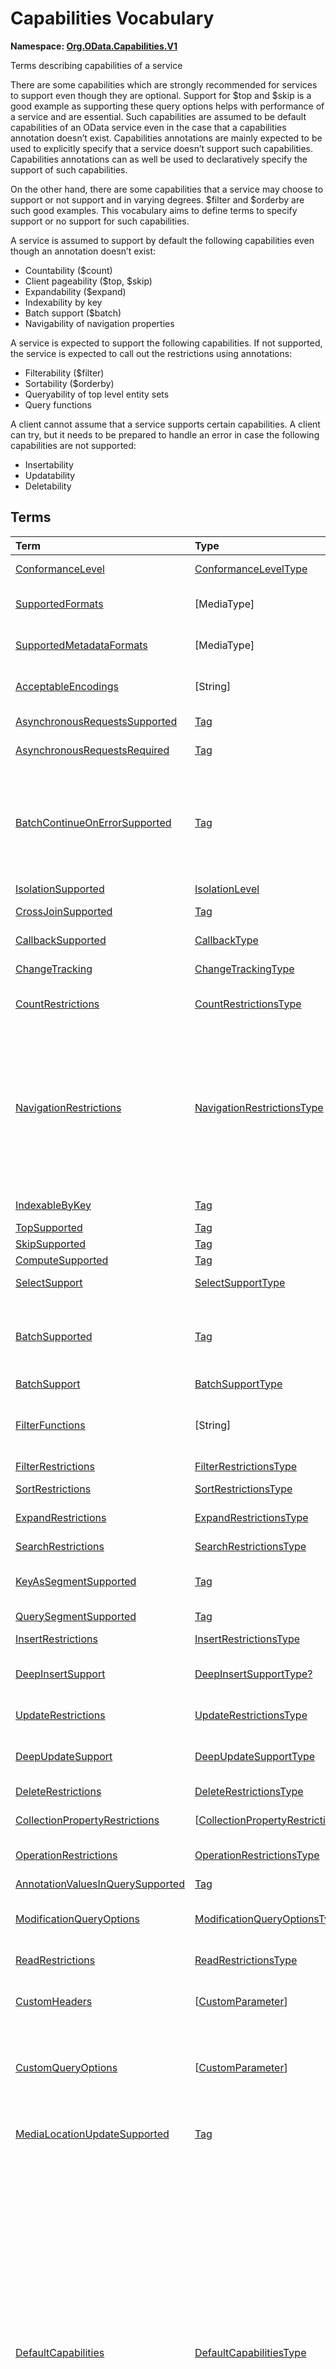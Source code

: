 # Capabilities Vocabulary
**Namespace: [Org.OData.Capabilities.V1](Org.OData.Capabilities.V1.xml)**

Terms describing capabilities of a service


There are some capabilities which are strongly recommended for services to support even
though they are optional. Support for $top and $skip is a good example as
supporting these query options helps with performance of a service and are essential. Such
capabilities are assumed to be default capabilities of an OData service even in
the case that a capabilities annotation doesn’t exist. Capabilities annotations are
mainly expected to be used to explicitly specify that a service doesn’t support such
capabilities. Capabilities annotations can as well be used to declaratively
specify the support of such capabilities.

On the other hand, there are some capabilities that a service may choose to support or
not support and in varying degrees. $filter and $orderby are such good examples.
This vocabulary aims to define terms to specify support or no support for such
capabilities.

A service is assumed to support by default the following capabilities even though an
annotation doesn’t exist:
- Countability ($count)
- Client pageability ($top, $skip)
- Expandability ($expand)
- Indexability by key
- Batch support ($batch)
- Navigability of navigation properties

A service is expected to support the following capabilities. If not supported, the
service is expected to call out the restrictions using annotations:
- Filterability ($filter)
- Sortability ($orderby)
- Queryability of top level entity sets
- Query functions

A client cannot assume that a service supports certain capabilities. A client can try, but
it needs to be prepared to handle an error in case the following capabilities are not
supported:
- Insertability
- Updatability
- Deletability
        


## Terms

Term|Type|Description
:---|:---|:----------
[ConformanceLevel](Org.OData.Capabilities.V1.xml#L115)|[ConformanceLevelType](#ConformanceLevelType)|<a name="ConformanceLevel"></a>The conformance level achieved by this service
[SupportedFormats](Org.OData.Capabilities.V1.xml#L132)|\[MediaType\]|<a name="SupportedFormats"></a>Media types of supported formats, including format parameters
[SupportedMetadataFormats](Org.OData.Capabilities.V1.xml#L137)|\[MediaType\]|<a name="SupportedMetadataFormats"></a>Media types of supported formats for $metadata, including format parameters
[AcceptableEncodings](Org.OData.Capabilities.V1.xml#L142)|\[String\]|<a name="AcceptableEncodings"></a>List of acceptable compression methods for ($batch) requests, e.g. gzip
[AsynchronousRequestsSupported](Org.OData.Capabilities.V1.xml#L148)|[Tag](Org.OData.Core.V1.md#Tag)|<a name="AsynchronousRequestsSupported"></a>Supports the `respond-async` preference
[AsynchronousRequestsRequired](Org.OData.Capabilities.V1.xml#L152)|[Tag](Org.OData.Core.V1.md#Tag)|<a name="AsynchronousRequestsRequired"></a>Requires the `respond-async` preference
[BatchContinueOnErrorSupported](Org.OData.Capabilities.V1.xml#L156)|[Tag](Org.OData.Core.V1.md#Tag)|<a name="BatchContinueOnErrorSupported"></a>Service supports the continue on error preference. Supports $batch requests. Services that apply the BatchContinueOnErrorSupported term should also specify the ContinueOnErrorSupported property from the BatchSupport term.
[IsolationSupported](Org.OData.Capabilities.V1.xml#L160)|[IsolationLevel](#IsolationLevel)|<a name="IsolationSupported"></a>Supported odata.isolation levels
[CrossJoinSupported](Org.OData.Capabilities.V1.xml#L169)|[Tag](Org.OData.Core.V1.md#Tag)|<a name="CrossJoinSupported"></a>Supports cross joins for the entity sets in this container
[CallbackSupported](Org.OData.Capabilities.V1.xml#L173)|[CallbackType](#CallbackType)|<a name="CallbackSupported"></a>Supports callbacks for the specified protocols
[ChangeTracking](Org.OData.Capabilities.V1.xml#L195)|[ChangeTrackingType](#ChangeTrackingType)|<a name="ChangeTracking"></a>Change tracking capabilities of this service or entity set
[CountRestrictions](Org.OData.Capabilities.V1.xml#L216)|[CountRestrictionsType](#CountRestrictionsType)|<a name="CountRestrictions"></a>Restrictions on /$count path suffix and $count=true system query option
[NavigationRestrictions](Org.OData.Capabilities.V1.xml#L234)|[NavigationRestrictionsType](#NavigationRestrictionsType)|<a name="NavigationRestrictions"></a>Restrictions on navigating properties according to OData URL conventions<br>Restrictions specified on an entity set are valid whether the request is directly to the entity set or through a navigation property bound to that entity set. Services can specify a different set of restrictions specific to a path, in which case the more specific restrictions take precedence.
[IndexableByKey](Org.OData.Capabilities.V1.xml#L325)|[Tag](Org.OData.Core.V1.md#Tag)|<a name="IndexableByKey"></a>Supports key values according to OData URL conventions
[TopSupported](Org.OData.Capabilities.V1.xml#L330)|[Tag](Org.OData.Core.V1.md#Tag)|<a name="TopSupported"></a>Supports $top
[SkipSupported](Org.OData.Capabilities.V1.xml#L335)|[Tag](Org.OData.Core.V1.md#Tag)|<a name="SkipSupported"></a>Supports $skip
[ComputeSupported](Org.OData.Capabilities.V1.xml#L340)|[Tag](Org.OData.Core.V1.md#Tag)|<a name="ComputeSupported"></a>Supports $compute
[SelectSupport](Org.OData.Capabilities.V1.xml#L345)|[SelectSupportType](#SelectSupportType)|<a name="SelectSupport"></a>Support for $select and nested query options within $select
[BatchSupported](Org.OData.Capabilities.V1.xml#L382)|[Tag](Org.OData.Core.V1.md#Tag)|<a name="BatchSupported"></a>Supports $batch requests. Services that apply the BatchSupported term should also apply the more comprehensive BatchSupport term.
[BatchSupport](Org.OData.Capabilities.V1.xml#L386)|[BatchSupportType](#BatchSupportType)|<a name="BatchSupport"></a>Batch Support for the service
[FilterFunctions](Org.OData.Capabilities.V1.xml#L432)|\[String\]|<a name="FilterFunctions"></a>List of functions and operators supported in filter expressions<br>If not specified, null, or empty, all functions and operators may be attempted.
[FilterRestrictions](Org.OData.Capabilities.V1.xml#L438)|[FilterRestrictionsType](#FilterRestrictionsType)|<a name="FilterRestrictions"></a>Restrictions on filter expressions
[SortRestrictions](Org.OData.Capabilities.V1.xml#L515)|[SortRestrictionsType](#SortRestrictionsType)|<a name="SortRestrictions"></a>Restrictions on orderby expressions
[ExpandRestrictions](Org.OData.Capabilities.V1.xml#L541)|[ExpandRestrictionsType](#ExpandRestrictionsType)|<a name="ExpandRestrictions"></a>Restrictions on expand expressions
[SearchRestrictions](Org.OData.Capabilities.V1.xml#L571)|[SearchRestrictionsType](#SearchRestrictionsType)|<a name="SearchRestrictions"></a>Restrictions on search expressions
[KeyAsSegmentSupported](Org.OData.Capabilities.V1.xml#L609)|[Tag](Org.OData.Core.V1.md#Tag)|<a name="KeyAsSegmentSupported"></a>Supports [key-as-segment convention](http://docs.oasis-open.org/odata/odata/v4.01/odata-v4.01-part2-url-conventions.html#sec_KeyasSegmentConvention) for addressing entities within a collection
[QuerySegmentSupported](Org.OData.Capabilities.V1.xml#L613)|[Tag](Org.OData.Core.V1.md#Tag)|<a name="QuerySegmentSupported"></a>Supports [passing query options in the request body](http://docs.oasis-open.org/odata/odata/v4.01/odata-v4.01-part2-url-conventions.html#sec_PassingQueryOptionsintheRequestBody)
[InsertRestrictions](Org.OData.Capabilities.V1.xml#L619)|[InsertRestrictionsType](#InsertRestrictionsType)|<a name="InsertRestrictions"></a>Restrictions on insert operations
[DeepInsertSupport](Org.OData.Capabilities.V1.xml#L698)|[DeepInsertSupportType?](#DeepInsertSupportType)|<a name="DeepInsertSupport"></a>Deep Insert Support of the annotated resource (the whole service, an entity set, or a collection-valued resource)
[UpdateRestrictions](Org.OData.Capabilities.V1.xml#L711)|[UpdateRestrictionsType](#UpdateRestrictionsType)|<a name="UpdateRestrictions"></a>Restrictions on update operations
[DeepUpdateSupport](Org.OData.Capabilities.V1.xml#L797)|[DeepUpdateSupportType](#DeepUpdateSupportType)|<a name="DeepUpdateSupport"></a>Deep Update Support of the annotated resource (the whole service, an entity set, or a collection-valued resource)
[DeleteRestrictions](Org.OData.Capabilities.V1.xml#L810)|[DeleteRestrictionsType](#DeleteRestrictionsType)|<a name="DeleteRestrictions"></a>Restrictions on delete operations
[CollectionPropertyRestrictions](Org.OData.Capabilities.V1.xml#L854)|\[[CollectionPropertyRestrictionsType](#CollectionPropertyRestrictionsType)\]|<a name="CollectionPropertyRestrictions"></a>Describes restrictions on operations applied to collection-valued structural properties
[OperationRestrictions](Org.OData.Capabilities.V1.xml#L895)|[OperationRestrictionsType](#OperationRestrictionsType)|<a name="OperationRestrictions"></a>Restrictions for function or action operation
[AnnotationValuesInQuerySupported](Org.OData.Capabilities.V1.xml#L915)|[Tag](Org.OData.Core.V1.md#Tag)|<a name="AnnotationValuesInQuerySupported"></a>Supports annotation values within system query options
[ModificationQueryOptions](Org.OData.Capabilities.V1.xml#L919)|[ModificationQueryOptionsType](#ModificationQueryOptionsType)|<a name="ModificationQueryOptions"></a>Support for query options with modification requests (insert, update, action invocation)
[ReadRestrictions](Org.OData.Capabilities.V1.xml#L943)|[ReadRestrictionsType](#ReadRestrictionsType)|<a name="ReadRestrictions"></a>Restrictions for retrieving a collection of entities, retrieving a singleton instance.
[CustomHeaders](Org.OData.Capabilities.V1.xml#L985)|\[[CustomParameter](#CustomParameter)\]|<a name="CustomHeaders"></a>Custom headers that are supported/required for the annotated resource ([Example](Org.OData.Capabilities.V1.xml#L987))
[CustomQueryOptions](Org.OData.Capabilities.V1.xml#L1011)|\[[CustomParameter](#CustomParameter)\]|<a name="CustomQueryOptions"></a>Custom query options that are supported/required for the annotated resource ([Example](Org.OData.Capabilities.V1.xml#L1014))<br>If the entity container is annotated, the query option is supported/required by all resources in that container.
[MediaLocationUpdateSupported](Org.OData.Capabilities.V1.xml#L1063)|[Tag](Org.OData.Core.V1.md#Tag)|<a name="MediaLocationUpdateSupported"></a>Stream property or media stream supports update of its media edit URL and/or media read URL
[DefaultCapabilities](Org.OData.Capabilities.V1.xml#L1068)|[DefaultCapabilitiesType](#DefaultCapabilitiesType)|<a name="DefaultCapabilities"></a>Default capability settings for all collection-valued resources in the container<br><p>Annotating a specific capability term, which is included as property in <code>DefaultCapabilitiesType</code>, for a specific collection-valued resource overrides the default capability with the specified properties using PATCH semantics:</p> <ul> <li>Primitive or collection-valued properties specified in the specific capability term replace the corresponding properties specified in <code>DefaultCapabilities</code></li> <li>Complex-valued properties specified in the specific capability term override the corresponding properties specified in <code>DefaultCapabilities</code> using PATCH semantics recursively</li> <li>Properties specified neither in the specific term nor in <code>DefaultCapabilities</code> have their default value</li> </ul> 

<a name="ConformanceLevelType"></a>
## [ConformanceLevelType](Org.OData.Capabilities.V1.xml#L118)


Member|Value|Description
:-----|----:|:----------
[Minimal](Org.OData.Capabilities.V1.xml#L119)|0|Minimal conformance level
[Intermediate](Org.OData.Capabilities.V1.xml#L122)|1|Intermediate conformance level
[Advanced](Org.OData.Capabilities.V1.xml#L125)|2|Advanced conformance level

<a name="IsolationLevel"></a>
## [IsolationLevel](Org.OData.Capabilities.V1.xml#L163)


Flag Member|Value|Description
:-----|----:|:----------
[Snapshot](Org.OData.Capabilities.V1.xml#L164)|1|All data returned for a request, including multiple requests within a batch or results retrieved across multiple pages, will be consistent as of a single point in time

<a name="CallbackType"></a>
## [CallbackType](Org.OData.Capabilities.V1.xml#L176)
A non-empty collection lists the full set of supported protocols. A empty collection means 'only HTTP is supported'

Property|Type|Description
:-------|:---|:----------
[CallbackProtocols](Org.OData.Capabilities.V1.xml#L177)|\[[CallbackProtocol](#CallbackProtocol)\]|List of supported callback protocols, e.g. `http` or `wss`

<a name="CallbackProtocol"></a>
## [CallbackProtocol](Org.OData.Capabilities.V1.xml#L182)


Property|Type|Description
:-------|:---|:----------
[Id](Org.OData.Capabilities.V1.xml#L183)|String?|Protocol Identifier
[UrlTemplate](Org.OData.Capabilities.V1.xml#L186)|String?|URL Template including parameters. Parameters are enclosed in curly braces {} as defined in RFC6570
[DocumentationUrl](Org.OData.Capabilities.V1.xml#L189)|URL?|Human readable description of the meaning of the URL Template parameters

<a name="ChangeTrackingBase"></a>
## [ChangeTrackingBase](Org.OData.Capabilities.V1.xml#L198)


**Derived Types:**
- [ChangeTrackingType](#ChangeTrackingType)

Property|Type|Description
:-------|:---|:----------
[Supported](Org.OData.Capabilities.V1.xml#L199)|Boolean|odata.track-changes preference is supported

<a name="ChangeTrackingType"></a>
## [ChangeTrackingType](Org.OData.Capabilities.V1.xml#L203): [ChangeTrackingBase](#ChangeTrackingBase)


Property|Type|Description
:-------|:---|:----------
[*Supported*](Org.OData.Capabilities.V1.xml#L199)|Boolean|odata.track-changes preference is supported
[FilterableProperties](Org.OData.Capabilities.V1.xml#L204)|\[PropertyPath\]|Change tracking supports filters on these properties<br>If no properties are specified or FilterableProperties is omitted, clients cannot assume support for filtering on any properties in combination with change tracking.
[ExpandableProperties](Org.OData.Capabilities.V1.xml#L208)|\[NavigationPropertyPath\]|Change tracking supports these properties expanded<br>If no properties are specified or ExpandableProperties is omitted, clients cannot assume support for expanding any properties in combination with change tracking.

<a name="CountRestrictionsBase"></a>
## [CountRestrictionsBase](Org.OData.Capabilities.V1.xml#L220)


**Derived Types:**
- [CountRestrictionsType](#CountRestrictionsType)

Property|Type|Description
:-------|:---|:----------
[Countable](Org.OData.Capabilities.V1.xml#L221)|Boolean|Instances can be counted in requests targeting a collection

<a name="CountRestrictionsType"></a>
## [CountRestrictionsType](Org.OData.Capabilities.V1.xml#L225): [CountRestrictionsBase](#CountRestrictionsBase)


Property|Type|Description
:-------|:---|:----------
[*Countable*](Org.OData.Capabilities.V1.xml#L221)|Boolean|Instances can be counted in requests targeting a collection
[NonCountableProperties](Org.OData.Capabilities.V1.xml#L226)|\[PropertyPath\]|Members of these collection properties cannot be counted
[NonCountableNavigationProperties](Org.OData.Capabilities.V1.xml#L229)|\[NavigationPropertyPath\]|Members of these navigation properties cannot be counted

<a name="NavigationRestrictionsType"></a>
## [NavigationRestrictionsType](Org.OData.Capabilities.V1.xml#L239)


Property|Type|Description
:-------|:---|:----------
[Navigability](Org.OData.Capabilities.V1.xml#L240)|[NavigationType?](#NavigationType)|Default navigability for all navigation properties of the annotation target. Individual navigation properties can override this value via `RestrictedProperties/Navigability`.
[RestrictedProperties](Org.OData.Capabilities.V1.xml#L243)|\[[NavigationPropertyRestriction](#NavigationPropertyRestriction)\]|List of navigation properties with restrictions

<a name="NavigationPropertyRestriction"></a>
## [NavigationPropertyRestriction](Org.OData.Capabilities.V1.xml#L247)


Using a property of `NavigationPropertyRestriction` in a [`NavigationRestrictions`](#NavigationRestrictions) annotation
          is discouraged in favor of using an annotation with the corresponding term from this vocabulary and a target path starting with a container and ending in the `NavigationProperty`,
          unless the favored alternative is impossible because a dynamic expression requires an instance path whose evaluation
          starts at the target of the `NavigationRestrictions` annotation. See [this example](../examples/Org.OData.Capabilities.V1.capabilities.md).

Property|Type|Description
:-------|:---|:----------
[NavigationProperty](Org.OData.Capabilities.V1.xml#L254)|NavigationPropertyPath|Navigation properties can be navigated<br>The target path of a [`NavigationRestrictions`](#NavigationRestrictions) annotation followed by this navigation property path addresses the resource to which the other properties of `NavigationPropertyRestriction` apply. Instance paths that occur in dynamic expressions are evaluated starting at the boundary between both paths, which must therefore be chosen accordingly.
[Navigability](Org.OData.Capabilities.V1.xml#L263)|[NavigationType?](#NavigationType)|Supported navigability of this navigation property
[FilterFunctions](Org.OData.Capabilities.V1.xml#L266)|\[String\]|List of functions and operators supported in filter expressions<br>If not specified, null, or empty, all functions and operators may be attempted.
[FilterRestrictions](Org.OData.Capabilities.V1.xml#L270)|[FilterRestrictionsType?](#FilterRestrictionsType)|Restrictions on filter expressions
[SearchRestrictions](Org.OData.Capabilities.V1.xml#L273)|[SearchRestrictionsType?](#SearchRestrictionsType)|Restrictions on search expressions
[SortRestrictions](Org.OData.Capabilities.V1.xml#L276)|[SortRestrictionsType?](#SortRestrictionsType)|Restrictions on orderby expressions
[TopSupported](Org.OData.Capabilities.V1.xml#L279)|Boolean|Supports $top
[SkipSupported](Org.OData.Capabilities.V1.xml#L282)|Boolean|Supports $skip
[SelectSupport](Org.OData.Capabilities.V1.xml#L285)|[SelectSupportType?](#SelectSupportType)|Support for $select
[IndexableByKey](Org.OData.Capabilities.V1.xml#L288)|Boolean|Supports key values according to OData URL conventions
[InsertRestrictions](Org.OData.Capabilities.V1.xml#L291)|[InsertRestrictionsType?](#InsertRestrictionsType)|Restrictions on insert operations
[DeepInsertSupport](Org.OData.Capabilities.V1.xml#L294)|[DeepInsertSupportType?](#DeepInsertSupportType)|Deep Insert Support of the annotated resource (the whole service, an entity set, or a collection-valued resource)
[UpdateRestrictions](Org.OData.Capabilities.V1.xml#L297)|[UpdateRestrictionsType?](#UpdateRestrictionsType)|Restrictions on update operations
[DeepUpdateSupport](Org.OData.Capabilities.V1.xml#L300)|[DeepUpdateSupportType?](#DeepUpdateSupportType)|Deep Update Support of the annotated resource (the whole service, an entity set, or a collection-valued resource)
[DeleteRestrictions](Org.OData.Capabilities.V1.xml#L303)|[DeleteRestrictionsType?](#DeleteRestrictionsType)|Restrictions on delete operations
[OptimisticConcurrencyControl](Org.OData.Capabilities.V1.xml#L306)|Boolean|Data modification (including insert) along this navigation property requires the use of ETags
[ReadRestrictions](Org.OData.Capabilities.V1.xml#L309)|[ReadRestrictionsType?](#ReadRestrictionsType)|Restrictions for retrieving entities

<a name="NavigationType"></a>
## [NavigationType](Org.OData.Capabilities.V1.xml#L313)


Member|Value|Description
:-----|----:|:----------
[Recursive](Org.OData.Capabilities.V1.xml#L314)|0|Navigation properties can be recursively navigated
[Single](Org.OData.Capabilities.V1.xml#L317)|1|Navigation properties can be navigated to a single level
[None](Org.OData.Capabilities.V1.xml#L320)|2|Navigation properties are not navigable

<a name="SelectSupportType"></a>
## [SelectSupportType](Org.OData.Capabilities.V1.xml#L349)


Property|Type|Description
:-------|:---|:----------
[Supported](Org.OData.Capabilities.V1.xml#L350)|Boolean|Supports $select
[InstanceAnnotationsSupported](Org.OData.Capabilities.V1.xml#L353)|Boolean|Supports instance annotations in $select list
[Expandable](Org.OData.Capabilities.V1.xml#L356)|Boolean|$expand within $select is supported
[Filterable](Org.OData.Capabilities.V1.xml#L359)|Boolean|$filter within $select is supported
[Searchable](Org.OData.Capabilities.V1.xml#L362)|Boolean|$search within $select is supported
[TopSupported](Org.OData.Capabilities.V1.xml#L365)|Boolean|$top within $select is supported
[SkipSupported](Org.OData.Capabilities.V1.xml#L368)|Boolean|$skip within $select is supported
[ComputeSupported](Org.OData.Capabilities.V1.xml#L371)|Boolean|$compute within $select is supported
[Countable](Org.OData.Capabilities.V1.xml#L374)|Boolean|$count within $select is supported
[Sortable](Org.OData.Capabilities.V1.xml#L377)|Boolean|$orderby within $select is supported

<a name="BatchSupportType"></a>
## [BatchSupportType](Org.OData.Capabilities.V1.xml#L389)


Property|Type|Description
:-------|:---|:----------
[Supported](Org.OData.Capabilities.V1.xml#L396)|Boolean|Service supports requests to $batch
[ContinueOnErrorSupported](Org.OData.Capabilities.V1.xml#L399)|Boolean|Service supports the continue on error preference
[ReferencesInRequestBodiesSupported](Org.OData.Capabilities.V1.xml#L402)|Boolean|Service supports Content-ID referencing in request bodies
[ReferencesAcrossChangeSetsSupported](Org.OData.Capabilities.V1.xml#L405)|Boolean|Service supports Content-ID referencing across change sets
[EtagReferencesSupported](Org.OData.Capabilities.V1.xml#L408)|Boolean|Service supports referencing Etags from previous requests
[RequestDependencyConditionsSupported](Org.OData.Capabilities.V1.xml#L411)|Boolean|Service supports the `if` member in JSON batch requests
[SupportedFormats](Org.OData.Capabilities.V1.xml#L414)|\[MediaType\]|Media types of supported formats for $batch<dl>Allowed Values:<dt>[multipart/mixed](Org.OData.Capabilities.V1.xml#L419)<dd>[Multipart Batch Format](http://docs.oasis-open.org/odata/odata/v4.01/cs01/part1-protocol/odata-v4.01-cs01-part1-protocol.html#sec_MultipartBatchFormat)<dt>[application/json](Org.OData.Capabilities.V1.xml#L423)<dd>[JSON Batch Format](http://docs.oasis-open.org/odata/odata-json-format/v4.01/cs01/odata-json-format-v4.01-cs01.html#sec_BatchRequestsandResponses)</dl>

**Applicable Annotation Terms:**

- [Description](Org.OData.Core.V1.md#Description)
- [LongDescription](Org.OData.Core.V1.md#LongDescription)

<a name="FilterRestrictionsBase"></a>
## [FilterRestrictionsBase](Org.OData.Capabilities.V1.xml#L442)


**Derived Types:**
- [FilterRestrictionsType](#FilterRestrictionsType)

Property|Type|Description
:-------|:---|:----------
[Filterable](Org.OData.Capabilities.V1.xml#L448)|Boolean|$filter is supported
[RequiresFilter](Org.OData.Capabilities.V1.xml#L451)|Boolean|$filter is required
[MaxLevels](Org.OData.Capabilities.V1.xml#L454)|Int32|The maximum number of levels (including recursion) that can be traversed in a filter expression. A value of -1 indicates there is no restriction.

**Applicable Annotation Terms:**

- [Description](Org.OData.Core.V1.md#Description)

<a name="FilterRestrictionsType"></a>
## [FilterRestrictionsType](Org.OData.Capabilities.V1.xml#L458): [FilterRestrictionsBase](#FilterRestrictionsBase)


Property|Type|Description
:-------|:---|:----------
[*Filterable*](Org.OData.Capabilities.V1.xml#L448)|Boolean|$filter is supported
[*RequiresFilter*](Org.OData.Capabilities.V1.xml#L451)|Boolean|$filter is required
[*MaxLevels*](Org.OData.Capabilities.V1.xml#L454)|Int32|The maximum number of levels (including recursion) that can be traversed in a filter expression. A value of -1 indicates there is no restriction.
[RequiredProperties](Org.OData.Capabilities.V1.xml#L459)|\[PropertyPath\]|These properties must be specified in the $filter clause (properties of derived types are not allowed here)
[NonFilterableProperties](Org.OData.Capabilities.V1.xml#L462)|\[PropertyPath\]|These structural properties cannot be used in filter expressions
[FilterExpressionRestrictions](Org.OData.Capabilities.V1.xml#L465)|\[[FilterExpressionRestrictionType](#FilterExpressionRestrictionType)\]|These properties only allow a subset of filter expressions. A valid filter expression for a single property can be enclosed in parentheses and combined by `and` with valid expressions for other properties.

**Applicable Annotation Terms:**

- [Description](Org.OData.Core.V1.md#Description)

<a name="FilterExpressionRestrictionType"></a>
## [FilterExpressionRestrictionType](Org.OData.Capabilities.V1.xml#L469)


Property|Type|Description
:-------|:---|:----------
[Property](Org.OData.Capabilities.V1.xml#L470)|PropertyPath?|Path to the restricted property
[AllowedExpressions](Org.OData.Capabilities.V1.xml#L473)|[FilterExpressionType?](#FilterExpressionType)|Allowed subset of expressions

<a name="FilterExpressionType"></a>
## [FilterExpressionType](Org.OData.Capabilities.V1.xml#L477)
**Type:** String



Allowed Value|Description
:------------|:----------
[SingleValue](Org.OData.Capabilities.V1.xml#L480)|Property can be used in a single `eq` clause
[MultiValue](Org.OData.Capabilities.V1.xml#L484)|Property can be used in multiple `eq` and `in` clauses, combined by `or` (which is logically equivalent to a single `in` clause)
[SingleRange](Org.OData.Capabilities.V1.xml#L488)|Property can be compared to a single closed, half-open, or open interval<br>The filter expression for this property consists of a single interval expression, which is either a single comparison of the property and a literal value with `eq`, `le`, `lt`, `ge`, or `gt`, or a pair of boundaries combined by `and`. The lower boundary is either `ge` or `gt`, the upper boundary either `le` or `lt`.
[MultiRange](Org.OData.Capabilities.V1.xml#L493)|Property can be compared to a union of one or more closed, half-open, or open intervals<br>The filter expression for this property consists of one or more interval expressions, combined by `or`. See SingleRange for the definition of an interval expression.<br> Alternatively the filter expression can consist of one or more `ne` expressions combined by `and`, which is roughly equivalent to the union of the complementing open intervals. Roughly equivalent because `null` is allowed as a right-side operand of an `ne` expression.
[SearchExpression](Org.OData.Capabilities.V1.xml#L502)|String property can be used as first operand in `startswith`, `endswith`, and `contains` clauses
[MultiRangeOrSearchExpression](Org.OData.Capabilities.V1.xml#L506)|Property can be compared to a union of zero or more closed, half-open, or open intervals plus zero or more simple string patterns<br>The filter expression for this property consists of one or more interval expressions or string comparison functions combined by `or`. See SingleRange for the definition of an interval expression. See SearchExpression for the allowed string comparison functions.

<a name="SortRestrictionsBase"></a>
## [SortRestrictionsBase](Org.OData.Capabilities.V1.xml#L519)


**Derived Types:**
- [SortRestrictionsType](#SortRestrictionsType)

Property|Type|Description
:-------|:---|:----------
[Sortable](Org.OData.Capabilities.V1.xml#L525)|Boolean|$orderby is supported

**Applicable Annotation Terms:**

- [Description](Org.OData.Core.V1.md#Description)

<a name="SortRestrictionsType"></a>
## [SortRestrictionsType](Org.OData.Capabilities.V1.xml#L529): [SortRestrictionsBase](#SortRestrictionsBase)


Property|Type|Description
:-------|:---|:----------
[*Sortable*](Org.OData.Capabilities.V1.xml#L525)|Boolean|$orderby is supported
[AscendingOnlyProperties](Org.OData.Capabilities.V1.xml#L530)|\[PropertyPath\]|These properties can only be used for sorting in Ascending order
[DescendingOnlyProperties](Org.OData.Capabilities.V1.xml#L533)|\[PropertyPath\]|These properties can only be used for sorting in Descending order
[NonSortableProperties](Org.OData.Capabilities.V1.xml#L536)|\[PropertyPath\]|These structural properties cannot be used in orderby expressions

**Applicable Annotation Terms:**

- [Description](Org.OData.Core.V1.md#Description)

<a name="ExpandRestrictionsBase"></a>
## [ExpandRestrictionsBase](Org.OData.Capabilities.V1.xml#L545)


**Derived Types:**
- [ExpandRestrictionsType](#ExpandRestrictionsType)

Property|Type|Description
:-------|:---|:----------
[Expandable](Org.OData.Capabilities.V1.xml#L551)|Boolean|$expand is supported
[StreamsExpandable](Org.OData.Capabilities.V1.xml#L554)|Boolean|$expand is supported for stream properties and media streams
[MaxLevels](Org.OData.Capabilities.V1.xml#L557)|Int32|The maximum number of levels that can be expanded in a expand expression. A value of -1 indicates there is no restriction.

**Applicable Annotation Terms:**

- [Description](Org.OData.Core.V1.md#Description)

<a name="ExpandRestrictionsType"></a>
## [ExpandRestrictionsType](Org.OData.Capabilities.V1.xml#L561): [ExpandRestrictionsBase](#ExpandRestrictionsBase)


Property|Type|Description
:-------|:---|:----------
[*Expandable*](Org.OData.Capabilities.V1.xml#L551)|Boolean|$expand is supported
[*StreamsExpandable*](Org.OData.Capabilities.V1.xml#L554)|Boolean|$expand is supported for stream properties and media streams
[*MaxLevels*](Org.OData.Capabilities.V1.xml#L557)|Int32|The maximum number of levels that can be expanded in a expand expression. A value of -1 indicates there is no restriction.
[NonExpandableProperties](Org.OData.Capabilities.V1.xml#L562)|\[NavigationPropertyPath\]|These properties cannot be used in expand expressions
[NonExpandableStreamProperties](Org.OData.Capabilities.V1.xml#L565)|\[PropertyPath\]|These stream properties cannot be used in expand expressions

**Applicable Annotation Terms:**

- [Description](Org.OData.Core.V1.md#Description)

<a name="SearchRestrictionsType"></a>
## [SearchRestrictionsType](Org.OData.Capabilities.V1.xml#L575)


Property|Type|Description
:-------|:---|:----------
[Searchable](Org.OData.Capabilities.V1.xml#L581)|Boolean|$search is supported
[UnsupportedExpressions](Org.OData.Capabilities.V1.xml#L584)|[SearchExpressions](#SearchExpressions)|Expressions not supported in $search

**Applicable Annotation Terms:**

- [Description](Org.OData.Core.V1.md#Description)

<a name="SearchExpressions"></a>
## [SearchExpressions](Org.OData.Capabilities.V1.xml#L588)


Flag Member|Value|Description
:-----|----:|:----------
[none](Org.OData.Capabilities.V1.xml#L589)|0|Single search term
[AND](Org.OData.Capabilities.V1.xml#L592)|1|Multiple search terms, optionally separated by `AND`
[OR](Org.OData.Capabilities.V1.xml#L595)|2|Multiple search terms separated by `OR`
[NOT](Org.OData.Capabilities.V1.xml#L598)|4|Search terms preceded by `NOT`
[phrase](Org.OData.Capabilities.V1.xml#L601)|8|Search phrases enclosed in double quotes
[group](Org.OData.Capabilities.V1.xml#L604)|16|Precedence grouping of search expressions with parentheses

<a name="InsertRestrictionsBase"></a>
## [InsertRestrictionsBase](Org.OData.Capabilities.V1.xml#L623)


**Derived Types:**
- [InsertRestrictionsType](#InsertRestrictionsType)

Property|Type|Description
:-------|:---|:----------
[Insertable](Org.OData.Capabilities.V1.xml#L624)|Boolean|Entities can be inserted
[MaxLevels](Org.OData.Capabilities.V1.xml#L627)|Int32|The maximum number of navigation properties that can be traversed when addressing the collection to insert into. A value of -1 indicates there is no restriction.
[TypecastSegmentSupported](Org.OData.Capabilities.V1.xml#L630)|Boolean|Entities of a specific derived type can be created by specifying a type-cast segment
[QueryOptions](Org.OData.Capabilities.V1.xml#L633)|[ModificationQueryOptionsType?](#ModificationQueryOptionsType)|Support for query options with insert requests
[CustomHeaders](Org.OData.Capabilities.V1.xml#L636)|\[[CustomParameter](#CustomParameter)\]|Supported or required custom headers
[CustomQueryOptions](Org.OData.Capabilities.V1.xml#L639)|\[[CustomParameter](#CustomParameter)\]|Supported or required custom query options
[Description](Org.OData.Capabilities.V1.xml#L642)|String?|A brief description of the request
[LongDescription](Org.OData.Capabilities.V1.xml#L646)|String?|A long description of the request
[ErrorResponses](Org.OData.Capabilities.V1.xml#L650)|\[[HttpResponse](#HttpResponse)\]|Possible error responses returned by the request.

<a name="InsertRestrictionsType"></a>
## [InsertRestrictionsType](Org.OData.Capabilities.V1.xml#L654): [InsertRestrictionsBase](#InsertRestrictionsBase)


Property|Type|Description
:-------|:---|:----------
[*Insertable*](Org.OData.Capabilities.V1.xml#L624)|Boolean|Entities can be inserted
[*MaxLevels*](Org.OData.Capabilities.V1.xml#L627)|Int32|The maximum number of navigation properties that can be traversed when addressing the collection to insert into. A value of -1 indicates there is no restriction.
[*TypecastSegmentSupported*](Org.OData.Capabilities.V1.xml#L630)|Boolean|Entities of a specific derived type can be created by specifying a type-cast segment
[*QueryOptions*](Org.OData.Capabilities.V1.xml#L633)|[ModificationQueryOptionsType?](#ModificationQueryOptionsType)|Support for query options with insert requests
[*CustomHeaders*](Org.OData.Capabilities.V1.xml#L636)|\[[CustomParameter](#CustomParameter)\]|Supported or required custom headers
[*CustomQueryOptions*](Org.OData.Capabilities.V1.xml#L639)|\[[CustomParameter](#CustomParameter)\]|Supported or required custom query options
[*Description*](Org.OData.Capabilities.V1.xml#L642)|String?|A brief description of the request
[*LongDescription*](Org.OData.Capabilities.V1.xml#L646)|String?|A long description of the request
[*ErrorResponses*](Org.OData.Capabilities.V1.xml#L650)|\[[HttpResponse](#HttpResponse)\]|Possible error responses returned by the request.
[NonInsertableProperties](Org.OData.Capabilities.V1.xml#L655)|\[PropertyPath\]|These structural properties cannot be specified on insert
[NonInsertableNavigationProperties](Org.OData.Capabilities.V1.xml#L658)|\[NavigationPropertyPath\]|These navigation properties do not allow deep inserts
[RequiredProperties](Org.OData.Capabilities.V1.xml#L661)|\[PropertyPath\]|These structural properties must be specified on insert
[Permissions](Org.OData.Capabilities.V1.xml#L664)|\[[PermissionType?](#PermissionType)\]|Required permissions. One of the specified sets of scopes is required to perform the insert.

<a name="PermissionType"></a>
## [PermissionType](Org.OData.Capabilities.V1.xml#L669)


Property|Type|Description
:-------|:---|:----------
[SchemeName](Org.OData.Capabilities.V1.xml#L670)|[SchemeName](Org.OData.Authorization.V1.md#SchemeName)|Authorization flow scheme name
[Scopes](Org.OData.Capabilities.V1.xml#L673)|\[[ScopeType](#ScopeType)\]|List of scopes that can provide access to the resource

<a name="ScopeType"></a>
## [ScopeType](Org.OData.Capabilities.V1.xml#L678)


Property|Type|Description
:-------|:---|:----------
[Scope](Org.OData.Capabilities.V1.xml#L679)|String|Name of the scope.
[RestrictedProperties](Org.OData.Capabilities.V1.xml#L682)|String?|Comma-separated string value of all properties that will be included or excluded when using the scope.<br>Possible string value identifiers when specifying properties are `*`, _PropertyName_, `-`_PropertyName_.<br>`*` denotes all properties are accessible.<br>`-`_PropertyName_ excludes that specific property.<br>_PropertyName_ explicitly provides access to the specific property.<br>The absence of `RestrictedProperties` denotes all properties are accessible using that scope.

<a name="DeepInsertSupportType"></a>
## [DeepInsertSupportType](Org.OData.Capabilities.V1.xml#L702)


Property|Type|Description
:-------|:---|:----------
[Supported](Org.OData.Capabilities.V1.xml#L703)|Boolean|Annotation target supports deep inserts
[ContentIDSupported](Org.OData.Capabilities.V1.xml#L706)|Boolean|Annotation target supports accepting and returning nested entities annotated with the `Core.ContentID` instance annotation.

<a name="UpdateRestrictionsBase"></a>
## [UpdateRestrictionsBase](Org.OData.Capabilities.V1.xml#L715)


**Derived Types:**
- [UpdateRestrictionsType](#UpdateRestrictionsType)

Property|Type|Description
:-------|:---|:----------
[Updatable](Org.OData.Capabilities.V1.xml#L716)|Boolean|Entities can be updated
[Upsertable](Org.OData.Capabilities.V1.xml#L719)|Boolean|Entities can be upserted
[DeltaUpdateSupported](Org.OData.Capabilities.V1.xml#L722)|Boolean|Entities can be inserted, updated, and deleted via a PATCH request with a delta payload
[UpdateMethod](Org.OData.Capabilities.V1.xml#L725)|[HttpMethod?](#HttpMethod)|Supported HTTP Methods (PUT or PATCH) for updating an entity. If null, PATCH SHOULD be supported and PUT MAY be supported.
[FilterSegmentSupported](Org.OData.Capabilities.V1.xml#L728)|Boolean|Members of collections can be updated via a PATCH request with a `/$filter(...)/$each` segment
[TypecastSegmentSupported](Org.OData.Capabilities.V1.xml#L731)|Boolean|Members of collections can be updated via a PATCH request with a type-cast segment and a `/$each` segment
[MaxLevels](Org.OData.Capabilities.V1.xml#L734)|Int32|The maximum number of navigation properties that can be traversed when addressing the collection or entity to update. A value of -1 indicates there is no restriction.
[Permissions](Org.OData.Capabilities.V1.xml#L737)|\[[PermissionType?](#PermissionType)\]|Required permissions. One of the specified sets of scopes is required to perform the update.
[QueryOptions](Org.OData.Capabilities.V1.xml#L740)|[ModificationQueryOptionsType?](#ModificationQueryOptionsType)|Support for query options with update requests
[CustomHeaders](Org.OData.Capabilities.V1.xml#L743)|\[[CustomParameter](#CustomParameter)\]|Supported or required custom headers
[CustomQueryOptions](Org.OData.Capabilities.V1.xml#L746)|\[[CustomParameter](#CustomParameter)\]|Supported or required custom query options
[Description](Org.OData.Capabilities.V1.xml#L749)|String?|A brief description of the request
[LongDescription](Org.OData.Capabilities.V1.xml#L753)|String?|A long description of the request
[ErrorResponses](Org.OData.Capabilities.V1.xml#L757)|\[[HttpResponse](#HttpResponse)\]|Possible error responses returned by the request.

<a name="UpdateRestrictionsType"></a>
## [UpdateRestrictionsType](Org.OData.Capabilities.V1.xml#L761): [UpdateRestrictionsBase](#UpdateRestrictionsBase)


Property|Type|Description
:-------|:---|:----------
[*Updatable*](Org.OData.Capabilities.V1.xml#L716)|Boolean|Entities can be updated
[*Upsertable*](Org.OData.Capabilities.V1.xml#L719)|Boolean|Entities can be upserted
[*DeltaUpdateSupported*](Org.OData.Capabilities.V1.xml#L722)|Boolean|Entities can be inserted, updated, and deleted via a PATCH request with a delta payload
[*UpdateMethod*](Org.OData.Capabilities.V1.xml#L725)|[HttpMethod?](#HttpMethod)|Supported HTTP Methods (PUT or PATCH) for updating an entity. If null, PATCH SHOULD be supported and PUT MAY be supported.
[*FilterSegmentSupported*](Org.OData.Capabilities.V1.xml#L728)|Boolean|Members of collections can be updated via a PATCH request with a `/$filter(...)/$each` segment
[*TypecastSegmentSupported*](Org.OData.Capabilities.V1.xml#L731)|Boolean|Members of collections can be updated via a PATCH request with a type-cast segment and a `/$each` segment
[*MaxLevels*](Org.OData.Capabilities.V1.xml#L734)|Int32|The maximum number of navigation properties that can be traversed when addressing the collection or entity to update. A value of -1 indicates there is no restriction.
[*Permissions*](Org.OData.Capabilities.V1.xml#L737)|\[[PermissionType?](#PermissionType)\]|Required permissions. One of the specified sets of scopes is required to perform the update.
[*QueryOptions*](Org.OData.Capabilities.V1.xml#L740)|[ModificationQueryOptionsType?](#ModificationQueryOptionsType)|Support for query options with update requests
[*CustomHeaders*](Org.OData.Capabilities.V1.xml#L743)|\[[CustomParameter](#CustomParameter)\]|Supported or required custom headers
[*CustomQueryOptions*](Org.OData.Capabilities.V1.xml#L746)|\[[CustomParameter](#CustomParameter)\]|Supported or required custom query options
[*Description*](Org.OData.Capabilities.V1.xml#L749)|String?|A brief description of the request
[*LongDescription*](Org.OData.Capabilities.V1.xml#L753)|String?|A long description of the request
[*ErrorResponses*](Org.OData.Capabilities.V1.xml#L757)|\[[HttpResponse](#HttpResponse)\]|Possible error responses returned by the request.
[NonUpdatableProperties](Org.OData.Capabilities.V1.xml#L762)|\[PropertyPath\]|These structural properties cannot be specified on update
[NonUpdatableNavigationProperties](Org.OData.Capabilities.V1.xml#L765)|\[NavigationPropertyPath\]|These navigation properties do not allow rebinding
[RequiredProperties](Org.OData.Capabilities.V1.xml#L768)|\[PropertyPath\]|These structural properties must be specified on update

<a name="HttpMethod"></a>
## [HttpMethod](Org.OData.Capabilities.V1.xml#L773)


Flag Member|Value|Description
:-----|----:|:----------
[GET](Org.OData.Capabilities.V1.xml#L774)|1|The HTTP GET Method
[PATCH](Org.OData.Capabilities.V1.xml#L777)|2|The HTTP PATCH Method
[PUT](Org.OData.Capabilities.V1.xml#L780)|4|The HTTP PUT Method
[POST](Org.OData.Capabilities.V1.xml#L783)|8|The HTTP POST Method
[DELETE](Org.OData.Capabilities.V1.xml#L786)|16|The HTTP DELETE Method
[OPTIONS](Org.OData.Capabilities.V1.xml#L789)|32|The HTTP OPTIONS Method
[HEAD](Org.OData.Capabilities.V1.xml#L792)|64|The HTTP HEAD Method

<a name="DeepUpdateSupportType"></a>
## [DeepUpdateSupportType](Org.OData.Capabilities.V1.xml#L801)


Property|Type|Description
:-------|:---|:----------
[Supported](Org.OData.Capabilities.V1.xml#L802)|Boolean|Annotation target supports deep updates
[ContentIDSupported](Org.OData.Capabilities.V1.xml#L805)|Boolean|Annotation target supports accepting and returning nested entities annotated with the `Core.ContentID` instance annotation.

<a name="DeleteRestrictionsBase"></a>
## [DeleteRestrictionsBase](Org.OData.Capabilities.V1.xml#L814)


**Derived Types:**
- [DeleteRestrictionsType](#DeleteRestrictionsType)

Property|Type|Description
:-------|:---|:----------
[Deletable](Org.OData.Capabilities.V1.xml#L815)|Boolean|Entities can be deleted
[MaxLevels](Org.OData.Capabilities.V1.xml#L818)|Int32|The maximum number of navigation properties that can be traversed when addressing the collection to delete from or the entity to delete. A value of -1 indicates there is no restriction.
[FilterSegmentSupported](Org.OData.Capabilities.V1.xml#L821)|Boolean|Members of collections can be deleted via a DELETE request with a `/$filter(...)/$each` segment
[TypecastSegmentSupported](Org.OData.Capabilities.V1.xml#L824)|Boolean|Members of collections can be deleted via a DELETE request with a type-cast segment and a `/$each` segment
[Permissions](Org.OData.Capabilities.V1.xml#L827)|\[[PermissionType?](#PermissionType)\]|Required permissions. One of the specified sets of scopes is required to perform the delete.
[CustomHeaders](Org.OData.Capabilities.V1.xml#L830)|\[[CustomParameter](#CustomParameter)\]|Supported or required custom headers
[CustomQueryOptions](Org.OData.Capabilities.V1.xml#L833)|\[[CustomParameter](#CustomParameter)\]|Supported or required custom query options
[Description](Org.OData.Capabilities.V1.xml#L836)|String?|A brief description of the request
[LongDescription](Org.OData.Capabilities.V1.xml#L840)|String?|A long description of the request
[ErrorResponses](Org.OData.Capabilities.V1.xml#L844)|\[[HttpResponse](#HttpResponse)\]|Possible error responses returned by the request.

<a name="DeleteRestrictionsType"></a>
## [DeleteRestrictionsType](Org.OData.Capabilities.V1.xml#L848): [DeleteRestrictionsBase](#DeleteRestrictionsBase)


Property|Type|Description
:-------|:---|:----------
[*Deletable*](Org.OData.Capabilities.V1.xml#L815)|Boolean|Entities can be deleted
[*MaxLevels*](Org.OData.Capabilities.V1.xml#L818)|Int32|The maximum number of navigation properties that can be traversed when addressing the collection to delete from or the entity to delete. A value of -1 indicates there is no restriction.
[*FilterSegmentSupported*](Org.OData.Capabilities.V1.xml#L821)|Boolean|Members of collections can be deleted via a DELETE request with a `/$filter(...)/$each` segment
[*TypecastSegmentSupported*](Org.OData.Capabilities.V1.xml#L824)|Boolean|Members of collections can be deleted via a DELETE request with a type-cast segment and a `/$each` segment
[*Permissions*](Org.OData.Capabilities.V1.xml#L827)|\[[PermissionType?](#PermissionType)\]|Required permissions. One of the specified sets of scopes is required to perform the delete.
[*CustomHeaders*](Org.OData.Capabilities.V1.xml#L830)|\[[CustomParameter](#CustomParameter)\]|Supported or required custom headers
[*CustomQueryOptions*](Org.OData.Capabilities.V1.xml#L833)|\[[CustomParameter](#CustomParameter)\]|Supported or required custom query options
[*Description*](Org.OData.Capabilities.V1.xml#L836)|String?|A brief description of the request
[*LongDescription*](Org.OData.Capabilities.V1.xml#L840)|String?|A long description of the request
[*ErrorResponses*](Org.OData.Capabilities.V1.xml#L844)|\[[HttpResponse](#HttpResponse)\]|Possible error responses returned by the request.
[NonDeletableNavigationProperties](Org.OData.Capabilities.V1.xml#L849)|\[NavigationPropertyPath\]|These navigation properties do not allow DeleteLink requests

<a name="CollectionPropertyRestrictionsType"></a>
## [CollectionPropertyRestrictionsType](Org.OData.Capabilities.V1.xml#L857)


Property|Type|Description
:-------|:---|:----------
[CollectionProperty](Org.OData.Capabilities.V1.xml#L858)|PropertyPath?|Restricted Collection-valued property
[FilterFunctions](Org.OData.Capabilities.V1.xml#L861)|\[String\]|List of functions and operators supported in filter expressions<br>If not specified, null, or empty, all functions and operators may be attempted.
[FilterRestrictions](Org.OData.Capabilities.V1.xml#L865)|[FilterRestrictionsType?](#FilterRestrictionsType)|Restrictions on filter expressions
[SearchRestrictions](Org.OData.Capabilities.V1.xml#L868)|[SearchRestrictionsType?](#SearchRestrictionsType)|Restrictions on search expressions
[SortRestrictions](Org.OData.Capabilities.V1.xml#L871)|[SortRestrictionsType?](#SortRestrictionsType)|Restrictions on orderby expressions
[TopSupported](Org.OData.Capabilities.V1.xml#L874)|Boolean|Supports $top
[SkipSupported](Org.OData.Capabilities.V1.xml#L877)|Boolean|Supports $skip
[SelectSupport](Org.OData.Capabilities.V1.xml#L880)|[SelectSupportType?](#SelectSupportType)|Support for $select
[Insertable](Org.OData.Capabilities.V1.xml#L883)|Boolean|Members can be inserted into this collection<br>If additionally annotated with [Core.PositionalInsert](Org.OData.Core.V1.md#PositionalInsert), members can be inserted at a specific position
[Updatable](Org.OData.Capabilities.V1.xml#L887)|Boolean|Members of this ordered collection can be updated by ordinal
[Deletable](Org.OData.Capabilities.V1.xml#L890)|Boolean|Members of this ordered collection can be deleted by ordinal

<a name="OperationRestrictionsType"></a>
## [OperationRestrictionsType](Org.OData.Capabilities.V1.xml#L898)


Property|Type|Description
:-------|:---|:----------
[FilterSegmentSupported](Org.OData.Capabilities.V1.xml#L899)|Boolean|Bound action or function can be invoked on a collection-valued binding parameter path with a `/$filter(...)` segment
[Permissions](Org.OData.Capabilities.V1.xml#L902)|\[[PermissionType?](#PermissionType)\]|Required permissions. One of the specified sets of scopes is required to invoke an action or function
[CustomHeaders](Org.OData.Capabilities.V1.xml#L905)|\[[CustomParameter](#CustomParameter)\]|Supported or required custom headers
[CustomQueryOptions](Org.OData.Capabilities.V1.xml#L908)|\[[CustomParameter](#CustomParameter)\]|Supported or required custom query options
[ErrorResponses](Org.OData.Capabilities.V1.xml#L911)|\[[HttpResponse](#HttpResponse)\]|Possible error responses returned by the request.

<a name="ModificationQueryOptionsType"></a>
## [ModificationQueryOptionsType](Org.OData.Capabilities.V1.xml#L922)


Property|Type|Description
:-------|:---|:----------
[ExpandSupported](Org.OData.Capabilities.V1.xml#L923)|Boolean|Supports $expand with modification requests
[SelectSupported](Org.OData.Capabilities.V1.xml#L926)|Boolean|Supports $select with modification requests
[ComputeSupported](Org.OData.Capabilities.V1.xml#L929)|Boolean|Supports $compute with modification requests
[FilterSupported](Org.OData.Capabilities.V1.xml#L932)|Boolean|Supports $filter with modification requests
[SearchSupported](Org.OData.Capabilities.V1.xml#L935)|Boolean|Supports $search with modification requests
[SortSupported](Org.OData.Capabilities.V1.xml#L938)|Boolean|Supports $orderby with modification requests

<a name="ReadRestrictionsBase"></a>
## [*ReadRestrictionsBase*](Org.OData.Capabilities.V1.xml#L947)


**Derived Types:**
- [ReadByKeyRestrictionsType](#ReadByKeyRestrictionsType)
- [ReadRestrictionsType](#ReadRestrictionsType)

Property|Type|Description
:-------|:---|:----------
[Readable](Org.OData.Capabilities.V1.xml#L948)|Boolean|Entities can be retrieved
[Permissions](Org.OData.Capabilities.V1.xml#L951)|\[[PermissionType?](#PermissionType)\]|Required permissions. One of the specified sets of scopes is required to read.
[CustomHeaders](Org.OData.Capabilities.V1.xml#L954)|\[[CustomParameter](#CustomParameter)\]|Supported or required custom headers
[CustomQueryOptions](Org.OData.Capabilities.V1.xml#L957)|\[[CustomParameter](#CustomParameter)\]|Supported or required custom query options
[Description](Org.OData.Capabilities.V1.xml#L960)|String?|A brief description of the request
[LongDescription](Org.OData.Capabilities.V1.xml#L964)|String?|A long description of the request
[ErrorResponses](Org.OData.Capabilities.V1.xml#L968)|\[[HttpResponse](#HttpResponse)\]|Possible error responses returned by the request.

<a name="ReadByKeyRestrictionsType"></a>
## [ReadByKeyRestrictionsType](Org.OData.Capabilities.V1.xml#L972): [ReadRestrictionsBase](#ReadRestrictionsBase)
Restrictions for retrieving an entity by key

Property|Type|Description
:-------|:---|:----------
[*Readable*](Org.OData.Capabilities.V1.xml#L948)|Boolean|Entities can be retrieved
[*Permissions*](Org.OData.Capabilities.V1.xml#L951)|\[[PermissionType?](#PermissionType)\]|Required permissions. One of the specified sets of scopes is required to read.
[*CustomHeaders*](Org.OData.Capabilities.V1.xml#L954)|\[[CustomParameter](#CustomParameter)\]|Supported or required custom headers
[*CustomQueryOptions*](Org.OData.Capabilities.V1.xml#L957)|\[[CustomParameter](#CustomParameter)\]|Supported or required custom query options
[*Description*](Org.OData.Capabilities.V1.xml#L960)|String?|A brief description of the request
[*LongDescription*](Org.OData.Capabilities.V1.xml#L964)|String?|A long description of the request
[*ErrorResponses*](Org.OData.Capabilities.V1.xml#L968)|\[[HttpResponse](#HttpResponse)\]|Possible error responses returned by the request.

<a name="ReadRestrictionsType"></a>
## [ReadRestrictionsType](Org.OData.Capabilities.V1.xml#L975): [ReadRestrictionsBase](#ReadRestrictionsBase)


Property|Type|Description
:-------|:---|:----------
[*Readable*](Org.OData.Capabilities.V1.xml#L948)|Boolean|Entities can be retrieved
[*Permissions*](Org.OData.Capabilities.V1.xml#L951)|\[[PermissionType?](#PermissionType)\]|Required permissions. One of the specified sets of scopes is required to read.
[*CustomHeaders*](Org.OData.Capabilities.V1.xml#L954)|\[[CustomParameter](#CustomParameter)\]|Supported or required custom headers
[*CustomQueryOptions*](Org.OData.Capabilities.V1.xml#L957)|\[[CustomParameter](#CustomParameter)\]|Supported or required custom query options
[*Description*](Org.OData.Capabilities.V1.xml#L960)|String?|A brief description of the request
[*LongDescription*](Org.OData.Capabilities.V1.xml#L964)|String?|A long description of the request
[*ErrorResponses*](Org.OData.Capabilities.V1.xml#L968)|\[[HttpResponse](#HttpResponse)\]|Possible error responses returned by the request.
[TypecastSegmentSupported](Org.OData.Capabilities.V1.xml#L976)|Boolean|Entities of a specific derived type can be read by specifying a type-cast segment
[ReadByKeyRestrictions](Org.OData.Capabilities.V1.xml#L979)|[ReadByKeyRestrictionsType?](#ReadByKeyRestrictionsType)|Restrictions for retrieving an entity by key<br>Only valid when applied to a collection. If a property of `ReadByKeyRestrictions` is not specified, the corresponding property value of `ReadRestrictions` applies.

<a name="CustomParameter"></a>
## [CustomParameter](Org.OData.Capabilities.V1.xml#L1042)
A custom parameter is either a header or a query option

The type of a custom parameter is always a string. Restrictions on the parameter values can be expressed by annotating the record expression describing the parameter with terms from the Validation vocabulary, e.g. Validation.Pattern or Validation.AllowedValues.

Property|Type|Description
:-------|:---|:----------
[Name](Org.OData.Capabilities.V1.xml#L1045)|String|Name of the custom parameter
[Description](Org.OData.Capabilities.V1.xml#L1048)|String?|Description of the custom parameter
[DocumentationURL](Org.OData.Capabilities.V1.xml#L1051)|URL?|URL of related documentation
[Required](Org.OData.Capabilities.V1.xml#L1055)|Boolean|true: parameter is required, false or not specified: parameter is optional
[ExampleValues](Org.OData.Capabilities.V1.xml#L1058)|\[[PrimitiveExampleValue](Org.OData.Core.V1.md#PrimitiveExampleValue)\]|Example values for the custom parameter

<a name="DefaultCapabilitiesType"></a>
## [DefaultCapabilitiesType](Org.OData.Capabilities.V1.xml#L1077)


Property|Type|Description
:-------|:---|:----------
[ChangeTracking](Org.OData.Capabilities.V1.xml#L1078)|[ChangeTrackingBase?](#ChangeTrackingBase)|Change tracking capabilities
[CountRestrictions](Org.OData.Capabilities.V1.xml#L1081)|[CountRestrictionsBase?](#CountRestrictionsBase)|Restrictions on /$count path suffix and $count=true system query option
[IndexableByKey](Org.OData.Capabilities.V1.xml#L1084)|[Tag?](Org.OData.Core.V1.md#Tag)|Supports key values according to OData URL conventions
[TopSupported](Org.OData.Capabilities.V1.xml#L1087)|[Tag?](Org.OData.Core.V1.md#Tag)|Supports $top
[SkipSupported](Org.OData.Capabilities.V1.xml#L1090)|[Tag?](Org.OData.Core.V1.md#Tag)|Supports $skip
[ComputeSupported](Org.OData.Capabilities.V1.xml#L1093)|[Tag?](Org.OData.Core.V1.md#Tag)|Supports $compute
[SelectSupport](Org.OData.Capabilities.V1.xml#L1096)|[SelectSupportType?](#SelectSupportType)|Support for $select and nested query options within $select
[FilterRestrictions](Org.OData.Capabilities.V1.xml#L1099)|[FilterRestrictionsBase?](#FilterRestrictionsBase)|Restrictions on filter expressions
[SortRestrictions](Org.OData.Capabilities.V1.xml#L1102)|[SortRestrictionsBase?](#SortRestrictionsBase)|Restrictions on orderby expressions
[ExpandRestrictions](Org.OData.Capabilities.V1.xml#L1105)|[ExpandRestrictionsBase?](#ExpandRestrictionsBase)|Restrictions on expand expressions
[SearchRestrictions](Org.OData.Capabilities.V1.xml#L1108)|[SearchRestrictionsType?](#SearchRestrictionsType)|Restrictions on search expressions
[InsertRestrictions](Org.OData.Capabilities.V1.xml#L1111)|[InsertRestrictionsBase?](#InsertRestrictionsBase)|Restrictions on insert operations
[UpdateRestrictions](Org.OData.Capabilities.V1.xml#L1114)|[UpdateRestrictionsBase?](#UpdateRestrictionsBase)|Restrictions on update operations
[DeleteRestrictions](Org.OData.Capabilities.V1.xml#L1117)|[DeleteRestrictionsBase?](#DeleteRestrictionsBase)|Restrictions on delete operations
[OperationRestrictions](Org.OData.Capabilities.V1.xml#L1120)|[OperationRestrictionsType?](#OperationRestrictionsType)|Restrictions for function or action operations
[ReadRestrictions](Org.OData.Capabilities.V1.xml#L1123)|[ReadRestrictionsType?](#ReadRestrictionsType)|Restrictions for retrieving a collection of entities, retrieving a singleton instance

<a name="HttpResponse"></a>
## [HttpResponse](Org.OData.Capabilities.V1.xml#L1128)


Property|Type|Description
:-------|:---|:----------
[StatusCode](Org.OData.Capabilities.V1.xml#L1129)|String|HTTP response status code, for example 400, 403, 501
[Description](Org.OData.Capabilities.V1.xml#L1132)|String|Human-readable description of the response
